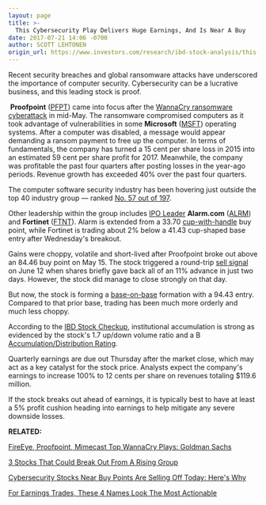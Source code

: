 ```yaml
---
layout: page
title: >-
  This Cybersecurity Play Delivers Huge Earnings, And Is Near A Buy
date: 2017-07-21 14:06 -0700
author: SCOTT LEHTONEN
origin_url: https://www.investors.com/research/ibd-stock-analysis/this-cybersecurity-play-delivers-huge-quarterly-earnings-growth/
---
```





Recent security breaches and global ransomware attacks have underscored the importance of computer security. Cybersecurity can be a lucrative business, and this leading stock is proof.









 
 
  **Proofpoint** ([PFPT](https://research.investors.com/quote.aspx?symbol=PFPT)) came into focus after the [WannaCry ransomware cyberattack](https://www.investors.com/research/ibd-industry-themes/fireeye-proofpoint-mimecast-top-wannacry-plays-says-goldman-sachs/) in mid-May. The ransomware compromised computers as it took advantage of vulnerabilities in some **Microsoft** ([MSFT](https://research.investors.com/quote.aspx?symbol=MSFT)) operating systems. After a computer was disabled, a message would appear demanding a ransom payment to free up the computer.
In terms of fundamentals, the company has turned a 15 cent per share loss in 2015 into an estimated 59 cent per share profit for 2017. Meanwhile, the company was profitable the past four quarters after posting losses in the year-ago periods. Revenue growth has exceeded 40% over the past four quarters.


The computer software security industry has been hovering just outside the top 40 industry group — ranked [No. 57 out of 197](https://www.investors.com/data-tables/industry-sub-group-rankings-jul-20-2017/).


Other leadership within the group includes [IPO Leader](http://research.investors.com/stock-lists/ipo-leaders/) **Alarm.com** ([ALRM](https://research.investors.com/quote.aspx?symbol=ALRM)) and **Fortinet** ([FTNT](https://research.investors.com/quote.aspx?symbol=FTNT)). Alarm is extended from a 33.70 [cup-with-handle](https://www.investors.com/ibd-university/how-to-buy/common-patterns-1/) buy point, while Fortinet is trading about 2% below a 41.43 cup-shaped base entry after Wednesday's breakout.



Gains were choppy, volatile and short-lived after Proofpoint broke out above an 84.46 buy point on May 15. The stock triggered a round-trip [sell signal](https://www.investors.com/ibd-university/how-to-sell/limit-losses/) on June 12 when shares briefly gave back all of an 11% advance in just two days. However, the stock did manage to close strongly on that day.


But now, the stock is forming a [base-on-base](https://www.investors.com/how-to-invest/investors-corner/smart-chart-reading-use-the-base-on-base-pattern-as-springboard-for-big-profits/) formation with a 94.43 entry. Compared to that prior base, trading has been much more orderly and much less choppy.


According to the [IBD Stock Checkup](http://research.investors.com/stock-checkup/nasdaq-proofpoint-inc-pfpt.aspx), institutional accumulation is strong as evidenced by the stock's 1.7 up/down volume ratio and a B [Accumulation/Distribution Rating](https://www.investors.com/ibd-university/find-evaluate-stocks/exclusive-ratings/).


Quarterly earnings are due out Thursday after the market close, which may act as a key catalyst for the stock price. Analysts expect the company's earnings to increase 100% to 12 cents per share on revenues totaling $119.6 million.


If the stock breaks out ahead of earnings, it is typically best to have at least a 5% profit cushion heading into earnings to help mitigate any severe downside losses.


**RELATED:**


[FireEye, Proofpoint, Mimecast Top WannaCry Plays: Goldman Sachs](https://www.investors.com/research/ibd-industry-themes/fireeye-proofpoint-mimecast-top-wannacry-plays-says-goldman-sachs/)


[3 Stocks That Could Break Out From A Rising Group](https://www.investors.com/research/ibd-industry-themes/3-stocks-that-could-break-out-from-a-rising-group/)


[Cybersecurity Stocks Near Buy Points Are Selling Off Today: Here's Why](https://www.investors.com/news/technology/check-point-software-earnings-top-views-as-cybersecurity-stocks-fall/)


[For Earnings Trades, These 4 Names Look The Most Actionable](https://www.investors.com/research/earnings-preview/for-earnings-trades-these-4-names-look-the-most-actionable/)




